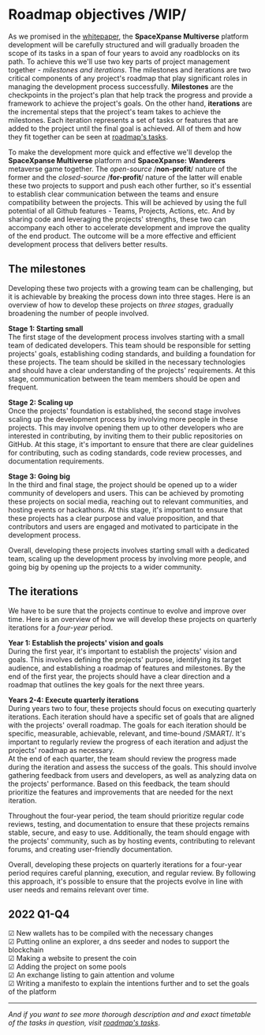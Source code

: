 # Roadmap objectives /WIP/
As we promised in the [whitepaper](https://github.com/SpaceXpanse/Whitepaper), the **SpaceXpanse Multiverse** platform development will be carefully structured and will gradually broaden the scope of its tasks in a span of four years to avoid any roadblocks on its path. To achieve this we'll use two key parts of project management together - *milestones and iterations*. The milestones and iterations are two critical components of any project's roadmap that play significant roles in managing the development process successfully. **Milestones** are the checkpoints in the project's plan that help track the progress and provide a framework to achieve the project's goals. On the other hand, **iterations** are the incremental steps that the project's team takes to achieve the milestones. Each iteration represents a set of tasks or features that are added to the project until the final goal is achieved.  All of them and how they fit together can be seen at [roadmap's tasks](https://github.com/orgs/SpaceXpanse/projects/28).

To make the development more quick and effective we'll develop the **SpaceXpanse Multiverse** platform and **SpaceXpanse: Wanderers** metaverse game together. The *open-source* /**non-profit**/ nature of the former and the *closed-source* /**for-profit**/ nature of the latter will enable these two projects to support and push each other further, so it's essential to establish clear communication between the teams and ensure compatibility between the projects. This will be achieved by using the full potential of all Github features - Teams, Projects, Actions, etc. And by sharing code and leveraging the projects' strengths, these two can accompany each other to accelerate development and improve the quality of the end product. The outcome will be a more effective and efficient development process that delivers better results.

## The milestones
Developing these two projects with a growing team can be challenging, but it is achievable by breaking the process down into three stages. Here is an overview of how to develop these projects on *three stages*, gradually broadening the number of people involved.  

**Stage 1: Starting small**  
The first stage of the development process involves starting with a small team of dedicated developers. This team should be responsible for setting projects' goals, establishing coding standards, and building a foundation for these projects. The team should be skilled in the necessary technologies and should have a clear understanding of the projects' requirements. At this stage, communication between the team members should be open and frequent.

**Stage 2: Scaling up**  
Once the projects' foundation is established, the second stage involves scaling up the development process by involving more people in these projects. This may involve opening them up to other developers who are interested in contributing, by inviting them to their public repositories on GitHub. At this stage, it's important to ensure that there are clear guidelines for contributing, such as coding standards, code review processes, and documentation requirements.

**Stage 3: Going big**  
In the third and final stage, the project should be opened up to a wider community of developers and users. This can be achieved by promoting these projects on social media, reaching out to relevant communities, and hosting events or hackathons. At this stage, it's important to ensure that these projects has a clear purpose and value proposition, and that contributors and users are engaged and motivated to participate in the development process.

Overall, developing these projects involves starting small with a dedicated team, scaling up the development process by involving more people, and going big by opening up the projects to a wider community. 

## The iterations
We have to be sure that the projects continue to evolve and improve over time. Here is an overview of how we will develop these projects on quarterly iterations for a *four-year* period.

**Year 1: Establish the projects' vision and goals**  
During the first year, it's important to establish the projects' vision and goals. This involves defining the projects' purpose, identifying its target audience, and establishing a roadmap of features and milestones. By the end of the first year, the projects should have a clear direction and a roadmap that outlines the key goals for the next three years.

**Years 2-4: Execute quarterly iterations**  
During years two to four, these projects should focus on executing quarterly iterations. Each iteration should have a specific set of goals that are aligned with the projects' overall roadmap. The goals for each iteration should be specific, measurable, achievable, relevant, and time-bound /SMART/. It's important to regularly review the progress of each iteration and adjust the projects' roadmap as necessary.  
At the end of each quarter, the team should review the progress made during the iteration and assess the success of the goals. This should involve gathering feedback from users and developers, as well as analyzing data on the projects' performance. Based on this feedback, the team should prioritize the features and improvements that are needed for the next iteration.

Throughout the four-year period, the team should prioritize regular code reviews, testing, and documentation to ensure that these projects remains stable, secure, and easy to use. Additionally, the team should engage with the projects' community, such as by hosting events, contributing to relevant forums, and creating user-friendly documentation.

Overall, developing these projects on quarterly iterations for a four-year period requires careful planning, execution, and regular review. By following this approach, it's possible to ensure that the projects evolve in line with user needs and remains relevant over time.

## 2022 Q1-Q4  
☑ New wallets has to be compiled with the necessary changes  
☑ Putting online an explorer, a dns seeder and nodes to support the blockchain  
☑ Making a website to present the coin  
☑ Adding the project on some pools  
☑ An exchange listing to gain attention and volume  
☑ Writing a manifesto to explain the intentions further and to set the goals of the platform   
<!--   
## 2022 Q3  
☑ Making a website for the platform and the game  
☑ Writing Whitepaper to explain the platform deeper  
☐ Putting online Minimum Viable Product /MVP/ to visualize the ideas    
☑ Starting a marketing campaign to promote the projects further    
☐ SpaceXpanse ID Release    
☐ SpaceXpanse Interface Layer Release         
☐ Complete the initial project's documentation    
    
## 2022 Q4  
☐ Writing Yellowpaper with technical information to explain it in details   
☐ Adding Docker files to the source to make starting nodes in containers possible  
☑ Pre-alpha version of SpaceXpanse Metaverse Simulator  
☐ Closed alpha version of the SpaceXpanse: Wanderers  
   
## 2023 Q1  
☐ Consulting with an attorney office with experience in Crypto    
☐ Mobile wallet    
    
## 2023 Q2   
☐ Beta version of SpaceXpanse Metaverse Simulator   
☐ Source code audit by a third-party entity    
☐ Official launch of the projects    
    
## 2023 Q3    
☐ Blockchain Decentralized DNS Release  
  
## 2023 Q4    
☐ Open Beta version of SpaceXpanse: Wanderers  

## 2024 Q1    
☐ Other /TBA/

## 2024 Q2    
☐ Other /TBA/

## 2024 Q3    
☐ Other /TBA/

## 2024 Q4    
☐ Other /TBA/
-->
----
*And if you want to see more thorough description and and exact timetable of the tasks in question, visit [roadmap's tasks](https://github.com/orgs/SpaceXpanse/projects/28)*.
